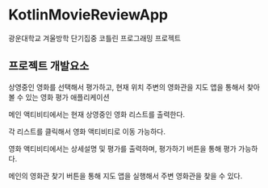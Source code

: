 # KotlinMovieReviewApp
광운대학교 겨울방학 단기집중 코틀린 프로그래밍 프로젝트

## 프로젝트 개발요소
상영중인 영화를 선택해서 평가하고, 현재 위치 주변의 영화관을 지도 앱을 통해서 찾아볼 수 있는 영화 평가 애플리케이션

메인 액티비티에서는 현재 상영중인 영화 리스트를 출력한다.

각 리스트를 클릭해서 영화 액티비티로 이동 가능하다.

영화 액티비티에서는 상세설명 및 평가를 출력하며, 평가하기 버튼을 통해 평가 가능하다.

메인의 영화관 찾기 버튼을 통해 지도 앱을 실행해서 주변 영화관을 찾을 수 있다.
